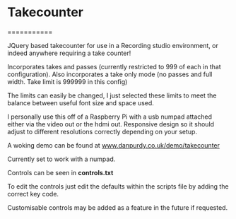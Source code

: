 # Takecounter
===========

JQuery based takecounter for use in a Recording studio environment, or indeed anywhere requiring a take counter!

Incorporates takes and passes (currently restricted to 999 of each in that configuration).
Also incorporates a take only mode (no passes and full width. Take limit is 999999 in this config)

The limits can easily be changed, I just selected these limits to meet the balance between useful font size and space used.

I personally use this off of a Raspberry Pi with a usb numpad attached either via the video out or the hdmi out.
Responsive design so it should adjust to different resolutions correctly depending on your setup.

A woking demo can be found at www.danpurdy.co.uk/demo/takecounter

Currently set to work with a numpad.

Controls can be seen in **controls.txt**

To edit the controls just edit the defaults within the scripts file by adding the correct key code. 

Customisable controls may be added as a feature in the future if requested.



